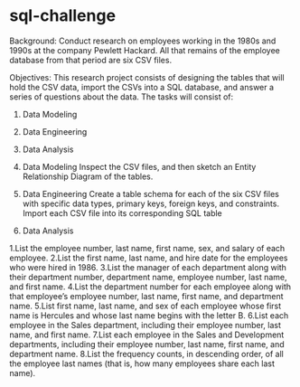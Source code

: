 # sql-challenge
Background:
Conduct research on employees working in the 1980s and 1990s at the company Pewlett Hackard.  All that remains of the employee database from that period are six CSV files.

Objectives:
This research project consists of designing the tables that will hold the CSV data, import the CSVs into a SQL database, and answer a series of questions about the data. The tasks will consist of:
1. Data Modeling
2. Data Engineering
3. Data Analysis

1. Data Modeling
Inspect the CSV files, and then sketch an Entity Relationship Diagram of the tables. 

2. Data Engineering
Create a table schema for each of the six CSV files with specific data types, primary keys, foreign keys, and constraints.
Import each CSV file into its corresponding SQL table

3. Data Analysis

1.List the employee number, last name, first name, sex, and salary of each employee.
2.List the first name, last name, and hire date for the employees who were hired in 1986.
3.List the manager of each department along with their department number, department name, employee number, last name, and first name.
4.List the department number for each employee along with that employee’s employee number, last name, first name, and department name.
5.List first name, last name, and sex of each employee whose first name is Hercules and whose last name begins with the letter B.
6.List each employee in the Sales department, including their employee number, last name, and first name.
7.List each employee in the Sales and Development departments, including their employee number, last name, first name, and department name.
8.List the frequency counts, in descending order, of all the employee last names (that is, how many employees share each last name).

